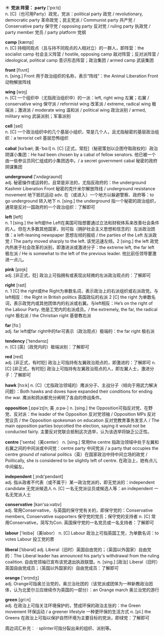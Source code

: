 ☀ <span class="category">**党派 阵营：**</span>
<span class="vocabulary">**party**</span> ['pɑːtɪ]  
<span class="definition">n. [C]（也可用Party）政党，党派：</span>political party 政党 / revolutionary, democratic party 革命政党；民主党派 / Communist party 共产党 / Conservative party 保守党 / opposing party 反对党 / ruling party 执政党 / party member 党员 / party platform 党纲

<span class="vocabulary">**camp**</span> [kæmp]  
<span class="definition">n. [C] 持相同观点（且与持不同观点的人相对立）的一群人，即阵营：</span>the socialist camp 社会主义阵营 / hostile, opposing camp 敌对阵营；反对派阵营 / ideological, political camp 意识形态阵营；政治集团 / armed camp 武装集团

<span class="vocabulary">**front**</span> [frʌnt]  
<span class="definition">n. [sing.] Front 用于政治组织的名称，表示“阵线”：</span>the Animal Liberation Front 动物解放阵线

<span class="vocabulary">**wing**</span> [wɪŋ]  
<span class="definition">n. [C] 一个组织中（尤指政治组织中）的一派：</span>left, right wing 左翼；右翼 / conservative wing 保守派 / reformist wing 改革派 / extreme, radical wing 极端派；激进派 / moderate wing 温和派 / political wing 政治派别 / armed, military wing 武装派别；军事派别

<span class="vocabulary">**cell**</span> [sel]  
<span class="definition">n. [C] 一个政治组织中的几个基层小组织，常是几个人，且尤指秘密的基层政治组织：</span>a terrorist cell 基层恐怖组织
           
<span class="vocabulary">**cabal**</span> [kəˈbæl; 美-ˈbɑ:l]
<span class="definition">n. [C] [正式，常贬]（秘密策划以企图夺取政权的）政治阴谋小集团：</span>He had been chosen by a cabal of fellow senators. 他已被一个由一些参议员同仁组成的小集团选中。/ a secret government cabal 秘密的政府阴谋集团

<span class="vocabulary">**underground**</span> ['ʌndəɡraʊnd]  
<span class="definition">adj. 秘密操作或运转的，且常是非法的，尤指反政府的：</span>the underground Kashmir Liberation Front 秘密的克什米尔解放阵线 / underground resistance movement 地下抵抗运动 <span class="definition">adv. 在（或进入）一个地方以躲避警察、政府等：</span>to go underground 转入地下 <span class="definition">n. [sing.] the underground 指一个秘密的政治组织，通常是反对一国政府的一个政治组织：</span>了解即可

<span class="vocabulary">**left**</span> [left]  
<span class="definition">n. 1 [sing.] the left或the Left在美国可指想要通过立法和财税体系来改善社会条件的人。但在大多数其他国家，则可指（拥护社会主义思想和信念的）左派政治团体：</span>a left-leaning newspaper 思想左倾的报纸 / the parties of the Left 左派政党 / The party moved sharply to the left. 该党迅速左倾。<span class="definition">2 [sing.] the left 政党内热衷于社会改革的派别，即激进派或激进分子：</span>the extreme left, the far left 极左派 / He is somewhat to the left of the previous leader. 他比前任领导要激进一点儿。

<span class="vocabulary">**pink**</span> [pɪŋk]  
<span class="definition">adj. [非正式，贬] 政治上可指拥有或表现出轻微的左派政治观点的：</span>了解即可

<span class="vocabulary">**right**</span> [raɪt]  
<span class="definition">n. 1 [C] the right或the Right为单数名词，表示政治上的右派组织或右派政党。与left相反：</span>the Right in British politics 英国政坛的右派 <span class="definition">2 [C] the right 为单数名词，表示政党内或其他团体内的右派或右翼。与left相反：</span>He’s on the right of the Labour Party. 他是工党内的右派成员。/ the extremely, the far, the radical right 极右派 / the Christian right 基督教右派

<span class="vocabulary">**far**</span> [fɑː]  
<span class="definition">adj. far left或far right中的far可表示（政治观点）极端的：</span>the far right 极右派

<span class="vocabulary">**tendency**</span> ['tendənsɪ]  
<span class="definition">n. [C] [英]（政党内的）极端派别：</span>了解即可 

<span class="vocabulary">**red**</span> [red]  
<span class="definition">adj. [非正式，有时贬] 政治上可指持有左翼政治观点的，即激进的：</span>了解即可 <span class="definition">n. [C] [非正式，有时贬] 政治上可指持有左翼政治观点的人，即左翼人士，激进分子：</span>了解即可
           
<span class="vocabulary">**hawk**</span> [hɔ:k]
<span class="definition">n. [C]（尤指政治领域的）鹰派分子、主战分子（倾向于用武力解决问题）：</span>Both hawks and doves have expanded their conditions for ending the war. 鹰派和鸽派都充分阐明了各自的停战条件。
           
<span class="vocabulary">**opposition**</span> [ˌɒpəˈzɪʃn; 美 ˌɑ:pə-]
<span class="definition">n. [sing.] the Opposition可指反对党、在野党、反对派：</span>the leader of the Opposition 反对党领袖 / Opposition MPs 反对党议员 / the Opposition spokesman on education 反对党教育事务发言人 / The main opposition parties boycotted the election, saying it would not be conducted fairly. 主要反对党联合抵制这次选举，认为该选举将缺乏公正性。

<span class="vocabulary">**centre**</span> ['sentə]（美center） 
<span class="definition">n. [sing.] 常用the centre 指政治领域中处于左翼和右翼之间的中间派或中间党：</span>centre party 中间党派 / a party that occupies the centre ground of national politics（英）在国家政治中持中间立场的政党 / Politically, she is considered to be slightly left of centre. 在政治上，她有点儿中间偏左。

<span class="vocabulary">**independent**</span> [͵ɪndɪ'pendənt]  
<span class="definition">adj. 指从政者不代表（或不属于）某一政治党派的，即无党派的：</span>independent candidate 无党派候选人 <span class="definition">n. [C] 一名无党派议员或候选人等：</span>an independent 一名无党派人士

<span class="vocabulary">**conservative**</span> [kən'sə:vətɪv]  
<span class="definition">adj. 常用Conservative，与英国的保守党有关的，即保守党的：</span>Conservative members, Conservative supporters 保守党的党员；保守党的支持者 <span class="definition">n. [C] 常用Conservative，简写为Con. 英国保守党的一名党员或一名支持者：</span>了解即可

<span class="vocabulary">**labour**</span> ['leɪbə]（美labor） 
<span class="definition">n. [C] Labour 政治上可指英国工党，为单数名词：</span>to votes Labour 投工党的票
           
<span class="vocabulary">**liberal**</span> [ˈlɪbərəl]
<span class="definition">adj. Liberal（旧时）英国自由党的；（英国以外国家）自由党的：</span>The Liberal leader has announced his party's withdrawal from the ruling coalition. 自由党领袖已宣布该党退出执政联盟。<span class="definition">n. [sing.] [政治] Liberal（旧时）英国自由党成员；（英国以外国家的）自由党成员：</span>了解即可

<span class="vocabulary">**orange**</span> ['ɒrɪndӡ]  
<span class="definition">adj. Orange可指奥兰治党的，奥兰治社团的（该党派或团体为一种新教政治团体，认为北爱尔兰应继续作为英国的一部分）：</span>an Orange march 奥兰治党的游行

<span class="vocabulary">**green**</span> [ɡri:n]  
<span class="definition">adj. 在政治上可指关注环境保护的，赞成环保的政治主张的：</span>the Green movement 环保运动 / a greener lifestyle 一种更环保的生活方式 <span class="definition">n. [pl.] the Greens 在政治上可指以保护自然环境为主要目标的党派，即绿党：</span>了解即可

周边词汇补充：
· splinter可指分裂出来的组织、派别等。